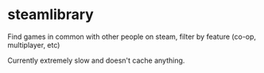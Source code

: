 steamlibrary
==========
Find games in common with other people on steam, filter by feature (co-op, multiplayer, etc)

Currently extremely slow and doesn't cache anything.
